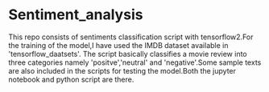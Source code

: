 # Sentiment_analysis
This repo consists of sentiments classification script with tensorflow2.For the training of the model,I have used the IMDB dataset available in 'tensorflow_daatsets'.
The script basically classifies a movie review into three categories namely 'positve','neutral' and 'negative'.Some sample texts are also included in the scripts for testing the model.Both the jupyter notebook and python script are there.
